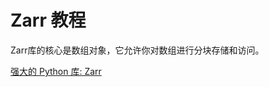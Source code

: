 # Zarr 教程

<show-structure depth="3"/>

Zarr库的核心是数组对象，它允许你对数组进行分块存储和访问。


<seealso>
<category ref="ref_docs">
    <a href="https://mp.weixin.qq.com/s/5iEu7wi8qrCWJjJxZ9XrQw">强大的 Python 库: Zarr</a>
</category>
<category ref="ref_github">
</category>
<category ref="ref_issues">
</category>
<category ref="ref_hf">
</category>
<category ref="ref_ms">
</category>
</seealso>



